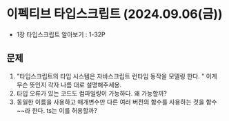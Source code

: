 # 이펙티브 타입스크립트 (2024.09.06(금))

- 1장 타입스크립트 알아보기 : 1-32P

## 문제

1. "타입스크립트의 타입 시스템은 자바스크립트 런타임 동작을 모델링 한다. " 이게 무슨 뜻인지 각자 나름 대로 설명해주세용.
2. 타입 오류가 있는 코드도 컴파일링이 가능하다. 왜 가능할까?
3. 동일한 이름을 사용하고 매개변수만 다른 여러 버전의 함수를 사용하는 것을 함수 ~~라 한다. ts는 이를 허용할까?
